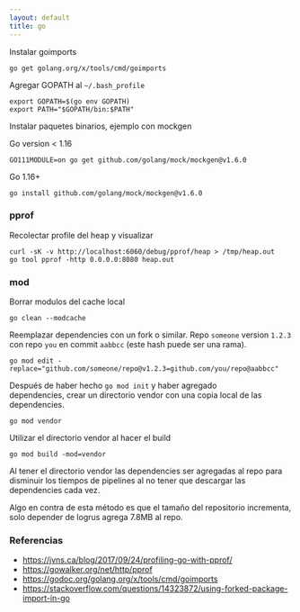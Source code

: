 ```yaml
---
layout: default
title: go
---
```


Instalar goimports

    go get golang.org/x/tools/cmd/goimports

Agregar GOPATH al `~/.bash_profile`

    export GOPATH=$(go env GOPATH)
    export PATH="$GOPATH/bin:$PATH"

Instalar paquetes binarios, ejemplo con mockgen

Go version < 1.16

    GO111MODULE=on go get github.com/golang/mock/mockgen@v1.6.0

Go 1.16+

    go install github.com/golang/mock/mockgen@v1.6.0

### pprof

Recolectar profile del heap y visualizar

    curl -sK -v http://localhost:6060/debug/pprof/heap > /tmp/heap.out
    go tool pprof -http 0.0.0.0:8080 heap.out

### mod

Borrar modulos del cache local

    go clean --modcache

Reemplazar dependencies con un fork o similar.
Repo `someone` version `1.2.3` con repo `you` en commit `aabbcc` (este hash puede ser una rama).

    go mod edit -replace="github.com/someone/repo@v1.2.3=github.com/you/repo@aabbcc"

Después de haber hecho `go mod init` y haber agregado dependencies, crear un directorio vendor con una copia local de las dependencies.

    go mod vendor

Utilizar el directorio vendor al hacer el build

    go mod build -mod=vendor

Al tener el directorio vendor las dependencies ser agregadas al repo para disminuir los tiempos de pipelines al no tener que descargar las dependencies cada vez.

Algo en contra de esta método es que el tamaño del repositorio incrementa, solo depender de logrus agrega 7.8MB al repo.

### Referencias

-   https://jvns.ca/blog/2017/09/24/profiling-go-with-pprof/
-   https://gowalker.org/net/http/pprof
-   https://godoc.org/golang.org/x/tools/cmd/goimports
-   https://stackoverflow.com/questions/14323872/using-forked-package-import-in-go
